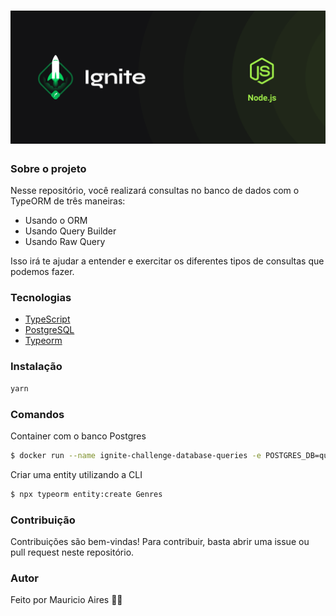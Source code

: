 <h1 align="center">
    <img src="./github/assets/cover.png">
</h1>

### Sobre o projeto

Nesse repositório, você realizará consultas no banco de dados com o TypeORM de três maneiras:

- Usando o ORM
- Usando Query Builder
- Usando Raw Query

Isso irá te ajudar a entender e exercitar os diferentes tipos de consultas que podemos fazer.

### Tecnologias

- [TypeScript](https://www.typescriptlang.org/docs/)
- [PostgreSQL](https://www.postgresql.org/docs/)
- [Typeorm](https://typeorm.io/)

### Instalação

```sh
yarn
```

### Comandos

Container com o banco Postgres

```bash
$ docker run --name ignite-challenge-database-queries -e POSTGRES_DB=queries_challenge -e POSTGRES_PASSWORD=docker -p 5432:5432 -d postgres
```

Criar uma entity utilizando a CLI

```bash
$ npx typeorm entity:create Genres
```

### Contribuição

Contribuições são bem-vindas! Para contribuir, basta abrir uma issue ou pull request neste repositório.

### Autor

Feito por Mauricio Aires 👋🏽
